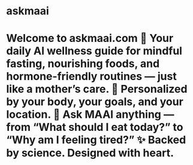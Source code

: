 # askmaai
# Welcome to askmaai.com 🤱  Your daily AI wellness guide for mindful fasting, nourishing foods, and hormone-friendly routines — just like a mother’s care.  🎯 Personalized by your body, your goals, and your location.   💬 Ask MAAI anything — from “What should I eat today?” to “Why am I feeling tired?”  ✨ Backed by science. Designed with heart.

